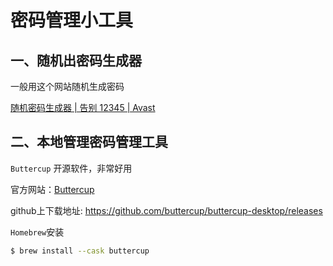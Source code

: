 # 密码管理小工具

## 一、随机出密码生成器

一般用这个网站随机生成密码

[随机密码生成器 | 告别 12345 | Avast](https://www.avast.com/zh-cn/random-password-generator#mac)



## 二、本地管理密码管理工具

`Buttercup`
开源软件，非常好用

官方网站：[Buttercup](https://buttercup.pw/)

github上下载地址: https://github.com/buttercup/buttercup-desktop/releases

`Homebrew`安装
```bash
$ brew install --cask buttercup
```

